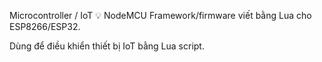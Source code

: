 Microcontroller / IoT
💡 NodeMCU
Framework/firmware viết bằng Lua cho ESP8266/ESP32.

Dùng để điều khiển thiết bị IoT bằng Lua script.